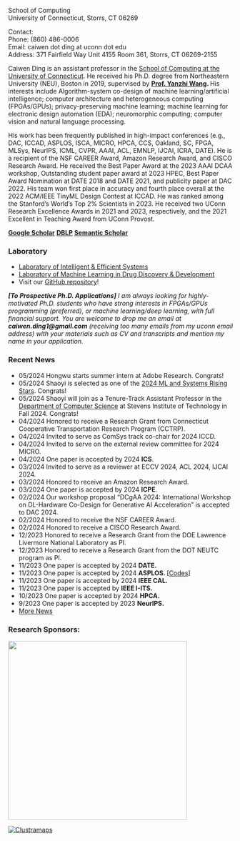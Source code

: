 
<!DOCTYPE html>
<html lang="en-US">
<head>
<meta charset="UTF-8">


School of Computing<br />
University of Connecticut, Storrs, CT 06269</p>
<p>Contact:<br />
Phone: (860) 486-0006<br />
Email: caiwen dot ding at uconn dot edu<br />
Address: 371 Fairfield Way Unit 4155 Room 361, Storrs, CT 06269-2155</p>
</div></div><div id="panel-21-0-0-1" class="so-panel widget widget_text" data-index="1" >			<div class="textwidget"><div id="i4c-draggable-container" style="position: fixed; z-index: 1499; width: 0px; height: 0px;">
<div class="resolved" style="all: initial;" data-reactroot=""></div>
</div>
<p>Caiwen Ding is an assistant professor in the <a href="https://www.cse.uconn.edu/">School of Computing at the University of Connecticut</a>. He received his Ph.D. degree from Northeastern University (NEU), Boston in 2019, supervised by <strong><a href="https://web.northeastern.edu/yanzhiwang/">Prof. Yanzhi Wang</a>. </strong>His interests include Algorithm-system co-design of machine learning/artificial intelligence; computer architecture and heterogeneous computing (FPGAs/GPUs); privacy-preserving machine learning; machine learning for electronic design automation (EDA); neuromorphic computing; computer vision and natural language processing.</p>
<p>His work has been frequently published in high-impact conferences (e.g., DAC, ICCAD, ASPLOS, ISCA, MICRO, HPCA, CCS, Oakland, SC, FPGA, MLSys, NeurIPS, ICML, CVPR, AAAI, ACL, EMNLP, IJCAI, ICRA, DATE). He is a recipient of the NSF CAREER Award, Amazon Research Award, and CISCO Research Award. He received the Best Paper Award at the 2023 AAAI DCAA workshop, Outstanding student paper award at 2023 HPEC, Best Paper Award Nomination at DATE 2018 and DATE 2021, and publicity paper at DAC 2022. His team won first place in accuracy and fourth place overall at the 2022 ACM/IEEE TinyML Design Contest at ICCAD. He was ranked among the Stanford&#8217;s World&#8217;s Top 2% Scientists in 2023. He received two UConn Research Excellence Awards in 2021 and 2023, respectively, and the 2021 Excellent in Teaching Award from UConn Provost.</p>
<p><a class="dhtgD aw5Odc external" href="https://scholar.google.com/citations?user=7hR0r_EAAAAJ&amp;hl=en" target="_blank" rel="noopener"><strong>Google Scholar</strong></a> <strong><a href="https://dblp.org/pid/175/2489.html">DBLP</a> <a href="https://www.semanticscholar.org/author/Caiwen-Ding/2881873">Semantic Scholar</a></strong></p>
<h3>Laboratory</h3>
<ul>
<li><a href="https://caiwending.cse.uconn.edu/">Laboratory of Intelligent &amp; Efficient Systems </a></li>
<li><a class="external" href="https://mlddd-ct.github.io/" rel="noopener">Laboratory of Machine Learning in Drug Discovery &amp; Development</a></li>
<li>Visit our <a href="https://github.com/ies-uconn">GitHub repository</a>!</li>
</ul>
<div id="i4c-dialogs-container"><em><strong>[To Prospective Ph.D. Applications]</strong> I am always looking for highly-motivated Ph.D. students who have strong interests in FPGAs/GPUs programming (preferred), or machine learning/deep learning, with full financial support. You are welcome to drop me an email at <strong>caiwen.ding1@gmail.com</strong> (receiving too many emails from my uconn email address) with your materials such as CV and transcripts and mention my name in your application.</em></div>
<div id="i4c-dialogs-container"></div>
</div>
		</div></div></div><div id="pg-21-1"  class="panel-grid panel-no-style" ><div id="pgc-21-1-0"  class="panel-grid-cell" ><div id="panel-21-1-0-0" class="so-panel widget widget_siteorigin-panels-builder panel-first-child" data-index="3" ><div id="pl-w5d8c1a3d6d472"  class="panel-layout" ><div id="pg-w5d8c1a3d6d472-0"  class="panel-grid panel-no-style" ><div id="pgc-w5d8c1a3d6d472-0-0"  class="panel-grid-cell" ><div id="panel-w5d8c1a3d6d472-0-0-0" class="so-panel widget widget_text panel-first-child panel-last-child" data-index="0" ><div class="panel-widget-style panel-widget-style-for-w5d8c1a3d6d472-0-0-0" ><h3 class="widget-title">Recent News</h3>			<div class="textwidget"><ul>
<li>05/2024 Hongwu starts summer intern at Adobe Research. Congrats!</li>
<li>05/2024 Shaoyi is selected as one of the <a href="https://mlcommons.org/2024/02/call-for-ml-and-systems-rising-stars-2024/">2024 ML and Systems Rising Stars</a>. Congrats!</li>
<li>05/2024 Shaoyi will join as a Tenure-Track Assistant Professor in the <a href="https://www.stevens.edu/school-engineering-science/departments/computer-science">Department of Computer Science</a> at Stevens Institute of Technology in Fall 2024. Congrats!</li>
<li>04/2024 Honored to receive a Research Grant from Connecticut Cooperative Transportation Research Program (CCTRP).</li>
<li>04/2024 Invited to serve as ComSys track co-chair for 2024 ICCD.</li>
<li>04/2024 Invited to serve on the external review committee for 2024 MICRO.</li>
<li>04/2024 One paper is accepted by 2024 <strong>ICS</strong>.</li>
<li>03/2024 Invited to serve as a reviewer at ECCV 2024, ACL 2024, IJCAI 2024.</li>
<li>03/2024 Honored to receive an Amazon Research Award.</li>
<li>03/2024 One paper is accepted by 2024 <strong>ICPE</strong>.</li>
<li>02/2024 Our workshop proposal “DCgAA 2024: International Workshop on DL-Hardware Co-Design for <span class="outlook-search-highlight" data-markjs="true">Ge</span>nerative AI Acceleration” is accepted to DAC 2024.</li>
<li>02/2024 Honored to receive the NSF CAREER Award.</li>
<li>02/2024 Honored to receive a CISCO Research Award.</li>
<li>12/2023 Honored to receive a Research Grant from the <span dir="ltr" role="presentation">DOE </span><span dir="ltr" role="presentation">Lawrence Livermore National Laboratory</span> as PI.</li>
<li>12/2023 Honored to receive a Research Grant from the DOT NEUTC program as PI.</li>
<li>11/2023 One paper is accepted by 2024 <strong>DATE.</strong></li>
<li>11/2023 One paper is accepted by 2024 <strong>ASPLOS. </strong>[<a href="https://github.com/harveyp123/MaxK-GNN">Codes</a>]</li>
<li>11/2023 One paper is accepted by 2024 <strong>IEEE CAL.</strong></li>
<li>11/2023 One paper is accepted by <strong>IEEE I-ITS.</strong></li>
<li>10/2023 One paper is accepted by 2024 <strong>HPCA.</strong></li>
<li>9/2023 One paper is accepted by 2023 <strong>NeurIPS.</strong></li>
<li><a href="https://caiwending.cse.uconn.edu/news/">More News</a></li>
</ul>
</div>
		</div></div></div></div></div></div><div id="panel-21-1-0-1" class="so-panel widget widget_media_image" data-index="4" ><h3 class="widget-title">Research Sponsors:</h3><img fetchpriority="high" decoding="async" width="400" height="282" src="https://caiwending-cse.media.uconn.edu/wp-content/uploads/sites/2888/2024/04/Screenshot-2024-04-04-000026-400x282.png" class="image wp-image-1811  attachment-medium size-medium" alt="" style="max-width: 100%; height: auto;" srcset="https://caiwending-cse.media.uconn.edu/wp-content/uploads/sites/2888/2024/04/Screenshot-2024-04-04-000026-400x282.png 400w, https://caiwending-cse.media.uconn.edu/wp-content/uploads/sites/2888/2024/04/Screenshot-2024-04-04-000026-768x541.png 768w, https://caiwending-cse.media.uconn.edu/wp-content/uploads/sites/2888/2024/04/Screenshot-2024-04-04-000026.png 913w" sizes="(max-width: 400px) 100vw, 400px" /></div><div id="panel-21-1-0-2" class="so-panel widget widget_text panel-last-child" data-index="5" >			<div class="textwidget"><p><a href='https://clustrmaps.com/site/1b8gj'  title='Visit tracker'><img src='//clustrmaps.com/map_v2.png?cl=ffffff&#038;w=a&#038;t=n&#038;d=zYnJubu8_t2CisD9KLnxbDAqRUhDMEygqV4ragPD4Qo'alt="Clustramaps"/></a></p>
</div>
		</div></div></div></div>	</div><!-- .entry-content -->
	<footer class="entry-footer">
			</footer><!-- .entry-footer -->
</article><!-- #post-## -->                                                  	</main>
                    </div>
				</div>
							</div>
		 
	
